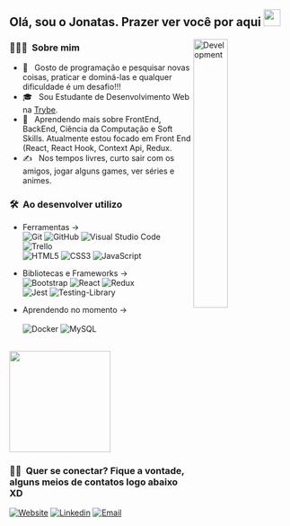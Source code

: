 <h2> Olá, sou o Jonatas. Prazer ver você por aqui <img src="https://raw.githubusercontent.com/iampavangandhi/iampavangandhi/master/gifs/Hi.gif" width="30px"></h2>

<img width="35%" align="right" alt="Development" src="https://camo.githubusercontent.com/95475d0056f99f50fba3b5f027ac9fbb15d0fc422f675d445df20ccac6e70539/68747470733a2f2f63646e2e686173686e6f64652e636f6d2f7265732f686173686e6f64652f696d6167652f75706c6f61642f76313632313730353534323433372f3473685579456b32742e676966" />
<h3> 👨🏻‍💻 &nbsp;Sobre mim </h3>

- 🤔 &nbsp; Gosto de programação e pesquisar novas coisas, praticar e dominá-las e qualquer dificuldade é um desafio!!!
- 🎓 &nbsp; Sou Estudante de Desenvolvimento Web na [Trybe](https://www.betrybe.com/).
- 🌱 &nbsp; Aprendendo mais sobre FrontEnd, BackEnd, Ciência da Computação e Soft Skills. Atualmente estou focado em Front End (React, React Hook, Context Api, Redux.
- ✍️ &nbsp; Nos tempos livres, curto sair com os amigos, jogar alguns games, ver séries e animes.

<h3> 🛠 &nbsp;Ao desenvolver utilizo</h3>

- Ferramentas -> <br>
  ![Git](https://img.shields.io/badge/git-%23F05033.svg?style=for-the-badge&logo=git&logoColor=white)
  ![GitHub](https://img.shields.io/badge/github-%23121011.svg?style=for-the-badge&logo=github&logoColor=white)
  ![Visual Studio Code](https://img.shields.io/badge/Visual%20Studio%20Code-0078d7.svg?style=for-the-badge&logo=visual-studio-code&logoColor=white)
  ![Trello](https://img.shields.io/badge/Trello-%23026AA7.svg?style=for-the-badge&logo=Trello&logoColor=white) <br>
  ![HTML5](https://img.shields.io/badge/html5-%23E34F26.svg?style=for-the-badge&logo=html5&logoColor=white)
  ![CSS3](https://img.shields.io/badge/css3-%231572B6.svg?style=for-the-badge&logo=css3&logoColor=white)
  ![JavaScript](https://img.shields.io/badge/javascript-%23323330.svg?style=for-the-badge&logo=javascript&logoColor=%23F7DF1E)
 
 - Bibliotecas e Frameworks -> <br>
  ![Bootstrap](https://img.shields.io/badge/bootstrap-%23563D7C.svg?style=for-the-badge&logo=bootstrap&logoColor=white)
  ![React](https://img.shields.io/badge/react-%2320232a.svg?style=for-the-badge&logo=react&logoColor=%2361DAFB)
  ![Redux](https://img.shields.io/badge/redux-%23593d88.svg?style=for-the-badge&logo=redux&logoColor=white) <br>
  ![Jest](https://img.shields.io/badge/-jest-%23C21325?style=for-the-badge&logo=jest&logoColor=white)
  ![Testing-Library](https://img.shields.io/badge/-TestingLibrary-%23E33332?style=for-the-badge&logo=testing-library&logoColor=white)
  
  - Aprendendo no momento -> <br>  
  ![Docker](https://img.shields.io/badge/Docker-2496ED?style=for-the-badge&logo=docker&logoColor=white)
  ![MySQL](https://img.shields.io/badge/-MySQL-%23E33332?style=for-the-badge&logo=mysql-library&logoColor=white)
<br/>
  

<a href="https://github.com/AVS1508">
  <img height="180em" src="https://github-readme-stats.vercel.app/api?username=jonatasqueirozlima&theme=buefy&show_icons=true" />
<!--   <img height="180em" src="https://github-readme-stats.vercel.app/api/top-langs/?username=jonatasqueirozlima&theme=buefy&layout=compact" /> -->
</a>

<br/>

<h3> 🤝🏻 &nbsp;Quer se conectar? Fique a vontade, alguns meios de contatos logo abaixo XD </h3>

<!-- <p align="center"> -->
<a href="https://jonatasqueirozlima.github.io/my-portfolio/"><img alt="Website" src="https://img.shields.io/badge/website-000000?style=for-the-badge&logo=About.me&logoColor=white"></a>
<a href="https://www.linkedin.com/in/jonatasqueirozlima//"><img alt="Linkedin" src="https://img.shields.io/badge/LinkedIn-0077B5?style=for-the-badge&logo=linkedin&logoColor=white"></a>
<a href="mailto:joqlima5@gmail.com"><img alt="Email" src="https://img.shields.io/badge/Gmail-D14836?style=for-the-badge&logo=gmail&logoColor=white"></a>
<!-- </p> -->
